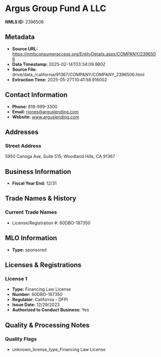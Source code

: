 # Argus Group Fund A LLC

**NMLS ID:** 2396506

## Metadata
- **Source URL:** https://nmlsconsumeraccess.org/EntityDetails.aspx/COMPANY/2396506
- **Data Timestamp:** 2025-02-14T03:34:09.980Z
- **Source File:** drive/data_/california/91367/COMPANY/COMPANY_2396506.html
- **Extraction Time:** 2025-05-27T10:41:58.916002

## Contact Information
- **Phone:** 818-999-3300
- **Email:** rjones@arguslending.com
- **Website:** www.arguslending.com

## Addresses
### Street Address
5950 Canoga Ave, Suite 515; Woodland Hills, CA 91367

## Business Information
- **Fiscal Year End:** 12/31

## Trade Names & History
### Current Trade Names
- License/Registration #: 60DBO-187350

## MLO Information
- **Type:** sponsored

## Licenses & Registrations

### License 1
- **Type:** Financing Law License
- **Number:** 60DBO-187350
- **Regulator:** California - DFPI
- **Issue Date:** 12/29/2023
- **Authorized to Conduct Business:** Yes

## Quality & Processing Notes
### Quality Flags
- unknown_license_type_Financing Law License
